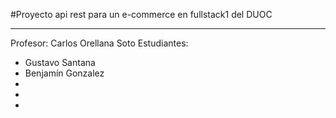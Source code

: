 #Proyecto api rest para un e-commerce en fullstack1 del DUOC

---

Profesor: Carlos Orellana Soto
Estudiantes:
 - Gustavo Santana
 - Benjamín Gonzalez
 -
 -
 -